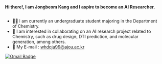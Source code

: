 #### Hi there!, I am **Jongbeom Kang** and I aspire to become an AI Researcher.
##
- 👨‍🎓 I am currently an undergraduate student majoring in the Department of Chemistry.
- 👯 I am interested in collaborating on an AI research project related to Chemistry, such as drug design, DTI prediction, and molecular generation, among others.
- 📧 My E-mail : whdqja99@ajou.ac.kr

[![Gmail Badge](https://img.shields.io/badge/Gmail-d14836?style=flat-square&logo=Gmail&logoColor=white&link=mailto:whdqja99@ajou.ac.kr)](mailto:whdqja99@ajou.ac.kr)

